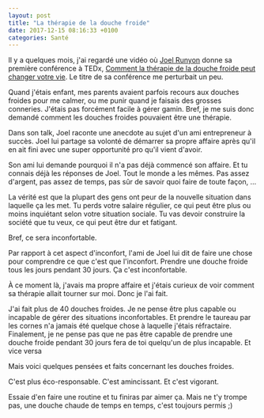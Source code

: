 ```yaml
---
layout: post
title: "La thérapie de la douche froide"
date: 2017-12-15 08:16:33 +0100
categories: Santé
---
```


Il y a quelques mois, j'ai regardé une vidéo où [Joel Runyon](http://impossiblehq.com/) donne sa première conférence à TEDx, [Comment la thérapie de la douche froide peut changer votre vie](http://www.youtube.com/watch?feature=player_embedded&v=Gb0h8ZKvJW4). Le titre de sa conférence me perturbait un peu.

Quand j'étais enfant, mes parents avaient parfois recours aux douches froides pour me calmer, ou me punir quand je faisais des grosses conneries. J'étais pas forcément facile à gérer gamin. Bref, je me suis donc demandé comment les douches froides pouvaient être une thérapie.

Dans son talk, Joel raconte une anecdote au sujet d'un ami entrepreneur à succès. Joel lui partage sa volonté de démarrer sa propre affaire après qu'il en ait fini avec une super opportunité pro qu'il vient d'avoir.

Son ami lui demande pourquoi il n'a pas déjà commencé son affaire. Et tu connais déjà les réponses de Joel. Tout le monde a les mêmes. Pas assez d'argent, pas assez de temps, pas sûr de savoir quoi faire de toute façon, …

La vérité est que la plupart des gens ont peur de la nouvelle situation dans laquelle ça les met. Tu perds votre salaire régulier, ce qui peut être plus ou moins inquiétant selon votre situation sociale. Tu vas devoir construire la société que tu veux, ce qui peut être dur et fatigant.

Bref, ce sera inconfortable.

Par rapport à cet aspect d'inconfort, l'ami de Joel lui dit de faire une chose pour comprendre ce que c'est que l'inconfort. Prendre une douche froide tous les jours pendant 30 jours. Ça c'est inconfortable.

À ce moment là, j'avais ma propre affaire et j'étais curieux de voir comment sa thérapie allait tourner sur moi. Donc je l'ai fait.

J'ai fait plus de 40 douches froides. Je ne pense être plus capable ou incapable de gérer des situations inconfortables. Et prendre le taureau par les cornes n'a jamais été quelque chose à laquelle j'étais réfractaire. Finalement, je ne pense pas que ne pas être capable de prendre une douche froide pendant 30 jours fera de toi quelqu'un de plus incapable. Et vice versa

Mais voici quelques pensées et faits concernant les douches froides.

C'est plus éco-responsable. C'est amincissant. Et c'est vigorant.

Essaie d'en faire une routine et tu finiras par aimer ça. Mais ne t'y trompe pas, une douche chaude de temps en temps, c'est toujours permis ;)
